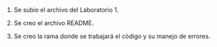 1. Se subio el archivo del Laboratorio 1.

2. Se creo el archivo README.

3. Se creo la rama donde se trabajará el código y su manejo de errores.
